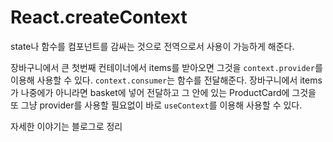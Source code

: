 # React.createContext

state나 함수를 컴포넌트를 감싸는 것으로 전역으로서 사용이 가능하게 해준다.

장바구니에서 큰 첫번째 컨테이너에서 items를 받아오면 그것을 `context.provider`를 이용해 사용할 수 있다. `context.consumer`는 함수를 전달해준다.
장바구니에서 items가 나중에가 아니라면 basket에 넣어 전달하고 그 안에 있는 ProductCard에 그것을 또 그냥 provider를 사용할 필요없이 바로 `useContext`를 이용해 사용할 수 있다.

자세한 이야기는 블로그로 정리

